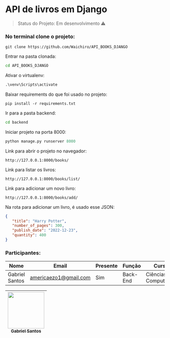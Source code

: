 # API de livros em Django

> Status do Projeto: Em desenvolvimento :warning:

### No terminal clone o projeto:
```git
git clone https://github.com/Waichiro/API_BOOKS_DJANGO
```    

Entrar na pasta clonada:
```cmd
cd API_BOOKS_DJANGO
```

Ativar o virtualenv:
```cmd
.\venv\Scripts\activate
```

Baixar requirements do que foi usado no projeto:
```pip
pip install -r requirements.txt
```

Ir para a pasta backend:
```cmd
cd backend
```

Iniciar projeto na porta 8000:
```python
python manage.py runserver 8000
```

Link para abrir o projeto no navegador:
```http
http://127.0.0.1:8000/books/
```

Link para listar os livros:
```http
http://127.0.0.1:8000/books/list/
```

Link para adicionar um novo livro:
```http
http://127.0.0.1:8000/books/add/
```

Na rota para adicionar um livro, é usado esse JSON:
```json
{
   "title": "Harry Potter",
   "number_of_pages": 300,
   "publish_date": "2022-12-23",
   "quantity": 400
}
```



### Participantes: 
|Nome|Email|Presente|Função|Curso|
| -------- | -------- | -------- |-------- | -------- |
|Gabriel Santos|americaezo1@gmail.com|Sim|Back-End|Ciências da Computação|


[<img src="https://github.com/Waichiro.png" width=115 > <br> <sub> Gabriel Santos </sub>](https://github.com/Waichiro) |
| :---: |  